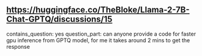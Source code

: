 ## https://huggingface.co/TheBloke/Llama-2-7B-Chat-GPTQ/discussions/15

contains_question: yes
question_part: can anyone provide a code for faster gpu inference from GPTQ model, for me it takes around 2 mins to get the response